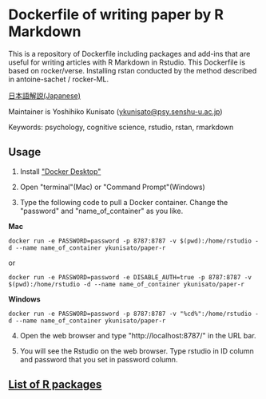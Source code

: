 # Dockerfile of writing paper by R Markdown

This is a repository of Dockerfile including packages and add-ins that are useful for writing articles with R Markdown in Rstudio. This Dockerfile is based on rocker/verse. Installing rstan conducted by the method described in antoine-sachet / rocker-ML.

[日本語解説(Japanese)](https://github.com/ykunisato/paper-r/blob/master/README_jp.md)

Maintainer is Yoshihiko Kunisato (ykunisato@psy.senshu-u.ac.jp)

Keywords: psychology, cognitive science, rstudio, rstan, rmarkdown

## Usage

1. Install ["Docker Desktop"](https://www.docker.com/products/docker-desktop)

2. Open "terminal"(Mac) or "Command Prompt"(Windows)

3. Type the following code to pull a Docker container. Change the "password" and "name_of_container" as you like.


**Mac**


```
docker run -e PASSWORD=password -p 8787:8787 -v $(pwd):/home/rstudio -d --name name_of_container ykunisato/paper-r
```
or

```
docker run -e PASSWORD=password -e DISABLE_AUTH=true -p 8787:8787 -v $(pwd):/home/rstudio -d --name name_of_container ykunisato/paper-r
```

**Windows**


```
docker run -e PASSWORD=password -p 8787:8787 -v "%cd%":/home/rstudio -d --name name_of_container ykunisato/paper-r
```


4. Open the web browser and type "http://localhost:8787/" in the URL bar.

5. You will see the Rstudio on the web browser. Type rstudio in ID column and password that you set in password column.

## [List of R packages](https://github.com/ykunisato/paper-r/blob/master/list_packages.md)
